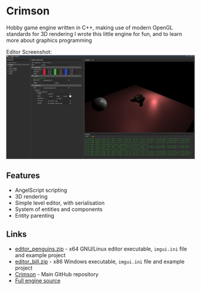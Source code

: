 # Crimson

Hobby game engine written in C++, making use of modern OpenGL standards for 3D rendering
I wrote this little engine for fun, and to learn more about graphics programming

Editor Screenshot:
![haha](media/crimson_screenshot_00_full.png)

## Features
 - AngelScript scripting
 - 3D rendering
 - Simple level editor, with serialisation
 - System of entities and components
 - Entity parenting

## Links
 - [editor_penguins.zip](content/crimson/editor_penguins.zip) - x64 GNU/Linux editor executable, `imgui.ini` file and example project
 - [editor_bill.zip](content/crimson/editor_bill.zip) - x86 Windows executable, `imgui.ini` file and example project
 - [Crimson](https://github.com/veridisquot/Crimson) - Main GitHub repository
 - [Full engine source](https://github.com/veridisquot/Crimson/tree/master/crimson/src)
